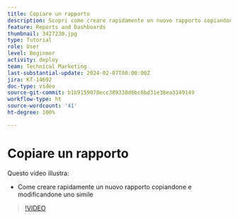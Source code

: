 ```yaml
---
title: Copiare un rapporto
description: Scopri come creare rapidamente un nuovo rapporto copiandone e modificandone uno simile.
feature: Reports and Dashboards
thumbnail: 3427230.jpg
type: Tutorial
role: User
level: Beginner
activity: deploy
team: Technical Marketing
last-substantial-update: 2024-02-07T00:00:00Z
jira: KT-14692
doc-type: video
source-git-commit: b1b9159078ecc389338d6bc6bd31e38ea3149149
workflow-type: ht
source-wordcount: '41'
ht-degree: 100%

---
```


# Copiare un rapporto

Questo video illustra:

* Come creare rapidamente un nuovo rapporto copiandone e modificandone uno simile

>[!VIDEO](https://video.tv.adobe.com/v/3427230/?quality=12&learn=on)


